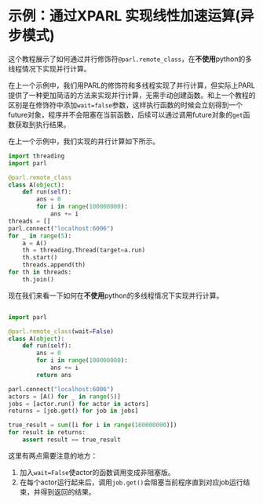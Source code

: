 # **示例：通过XPARL 实现线性加速运算(异步模式)**

这个教程展示了如何通过并行修饰符`@parl.remote_class`，在**不使用**python的多线程情况下实现并行计算。

在上一个示例中，我们用PARL的修饰符和多线程实现了并行计算，但实际上PARL提供了一种更加简洁的方法来实现并行计算，无需手动创建函数。和上一个教程的区别是在修饰符中添加`wait=false`参数，这样执行函数的时候会立刻得到一个future对象，程序并不会阻塞在当前函数，后续可以通过调用future对象的`get`函数获取到执行结果。

在上一个示例中，我们实现的并行计算如下所示。

```python
import threading
import parl

@parl.remote_class
class A(object):
    def run(self):
        ans = 0
        for i in range(100000000):
            ans += i
threads = []
parl.connect("localhost:6006")
for _ in range(5):
    a = A()
    th = threading.Thread(target=a.run)
    th.start()
    threads.append(th)
for th in threads:
    th.join()
```

现在我们来看一下如何在**不使用**python的多线程情况下实现并行计算。

```python

import parl

@parl.remote_class(wait=False)
class A(object):
    def run(self):
        ans = 0
        for i in range(100000000):
            ans += i
        return ans

parl.connect("localhost:6006")
actors = [A() for _ in range(5)]
jobs = [actor.run() for actor in actors]
returns = [job.get() for job in jobs]

true_result = sum([i for i in range(100000000)])
for result in returns:
    assert result == true_result
```

这里有两点需要注意的地方：

1. 加入`wait=False`使actor的函数调用变成非阻塞版。
2. 在每个actor运行起来后，调用`job.get()`会阻塞当前程序直到对应job运行结束，并得到返回的结果。

